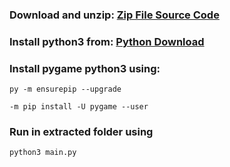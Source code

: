### Download and unzip:  [Zip File Source Code](https://github.com/nmamit23/HitMan-pygame/archive/refs/tags/code.zip)

### Install python3 from:  [Python Download](https://www.python.org/downloads/windows/)

### Install pygame python3 using: 
```
py -m ensurepip --upgrade

-m pip install -U pygame --user
```

### Run in extracted folder using 
```
python3 main.py
```
